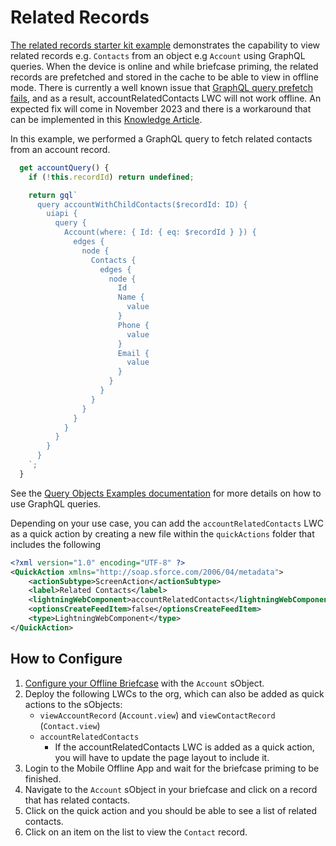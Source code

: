# Related Records

[The related records starter kit example](../force-app/main/default/lwc/accountRelatedContacts) demonstrates the capability to view related records e.g. `Contacts` from an object e.g `Account` using GraphQL queries. When the device is online and while briefcase priming, the related records are prefetched and stored in the cache to be able to view in offline mode. There is currently a well known issue that [GraphQL query prefetch fails](https://issues.salesforce.com/issue/a028c00000xGGwEAAW/graphql-query-fails-prefetch-with-an-unknown-field-warning), and as a result, accountRelatedContacts LWC will not work offline. An expected fix will come in November 2023 and there is a workaround that can be implemented in this [Knowledge Article](https://help.salesforce.com/s/articleView?language=en_US&id=000396405&type=1).

In this example, we performed a GraphQL query to fetch related contacts from an account record.

```js
  get accountQuery() {
    if (!this.recordId) return undefined;

    return gql`
      query accountWithChildContacts($recordId: ID) {
        uiapi {
          query {
            Account(where: { Id: { eq: $recordId } }) {
              edges {
                node {
                  Contacts {
                    edges {
                      node {
                        Id
                        Name {
                          value
                        }
                        Phone {
                          value
                        }
                        Email {
                          value
                        }
                      }
                    }
                  }
                }
              }
            }
          }
        }
      }
    `;
  }
```

See the [Query Objects Examples documentation](https://developer.salesforce.com/docs/platform/graphql/guide/query-record-examples.html) for more details on how to use GraphQL queries.

Depending on your use case, you can add the `accountRelatedContacts` LWC as a quick action by creating a new file within the `quickActions` folder that includes the following

```xml
<?xml version="1.0" encoding="UTF-8" ?>
<QuickAction xmlns="http://soap.sforce.com/2006/04/metadata">
    <actionSubtype>ScreenAction</actionSubtype>
    <label>Related Contacts</label>
    <lightningWebComponent>accountRelatedContacts</lightningWebComponent>
    <optionsCreateFeedItem>false</optionsCreateFeedItem>
    <type>LightningWebComponent</type>
</QuickAction>
```

## How to Configure

1. [Configure your Offline Briefcase](../README.md#define-an-offline-briefcase) with the `Account` sObject.
2. Deploy the following LWCs to the org, which can also be added as quick actions to the sObjects:
    - `viewAccountRecord` (`Account.view`) and `viewContactRecord` (`Contact.view`)
    - `accountRelatedContacts`
        - If the accountRelatedContacts LWC is added as a quick action, you will have to update the page layout to include it.
3. Login to the Mobile Offline App and wait for the briefcase priming to be finished.
4. Navigate to the `Account` sObject in your briefcase and click on a record that has related contacts.
5. Click on the quick action and you should be able to see a list of related contacts.
6. Click on an item on the list to view the `Contact` record.

